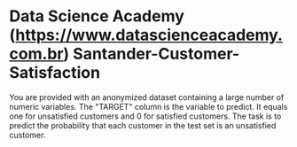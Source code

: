 # Data Science Academy (https://www.datascienceacademy.com.br) Santander-Customer-Satisfaction

You are provided with an anonymized dataset containing a large number of numeric variables. The "TARGET" column is the variable to predict. It equals one for unsatisfied customers and 0 for satisfied customers. The task is to predict the probability that each customer in the test set is an unsatisfied customer.
